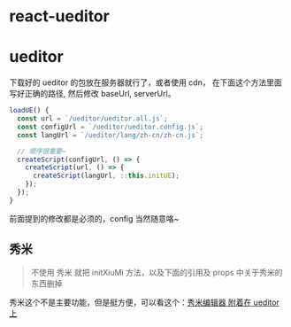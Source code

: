 # react-ueditor

# ueditor
下载好的 ueditor 的包放在服务器就行了，或者使用 cdn， 在下面这个方法里面写好正确的路径, 然后修改 baseUrl, serverUrl。

```js
loadUE() {
  const url = `/ueditor/ueditor.all.js`;
  const configUrl = `/ueditor/ueditor.config.js`;
  const langUrl = `/ueditor/lang/zh-cn/zh-cn.js`;

  // 顺序很重要~
  createScript(configUrl, () => {
    createScript(url, () => {
      createScript(langUrl, ::this.initUE);
    });
  });
}
```

前面提到的修改都是必须的，config 当然随意咯~

## 秀米

> 不使用 秀米 就把 initXiuMi 方法，以及下面的引用及 props 中关于秀米的东西删掉

秀米这个不是主要功能，但是挺方便，可以看这个：[秀米编辑器 附着在 ueditor 上](http://hgs.xiumi.us/uedit/)
